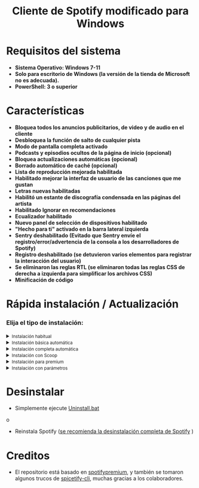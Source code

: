 
   <h1> <div align="center"><b> Cliente de Spotify modificado para Windows </b></div> </h1>

<h1>Requisitos del sistema</h1>

- <strong>Sistema Operativo: Windows 7-11</strong>
- <strong>Solo para escritorio de Windows (la versión de la tienda de Microsoft no es adecuada).</strong>
- <strong>PowerShell: 3 o superior</strong>

<h1>Características</h1>

- <strong>Bloquea todos los anuncios publicitarios, de video y de audio en el cliente</strong>
- <strong>Desbloquea la función de salto de cualquier pista</strong>
- <strong>Modo de pantalla completa activado</strong>
- <strong>Podcasts y episodios ocultos de la página de inicio (opcional)</strong>
- <strong>Bloquea actualizaciones automáticas (opcional)</strong>
- <strong>Borrado automático de caché (opcional)</strong>
- <strong>Lista de reproducción mejorada habilitada</strong>
- <strong>Habilitado mejorar la interfaz de usuario de las canciones que me gustan</strong>
- <strong>Letras nuevas habilitadas</strong>
- <strong>Habilitó un estante de discografía condensada en las páginas del artista</strong>
- <strong>Habilitado Ignorar en recomendaciones</strong>
- <strong>Ecualizador habilitado</strong>
- <strong>Nuevo panel de selección de dispositivos habilitado</strong>
- <strong>"Hecho para ti" activado en la barra lateral izquierda</strong>
- <strong>Sentry deshabilitado (Evitado que Sentry envíe el registro/error/advertencia de la consola a los desarrolladores de Spotify)</strong>
- <strong>Registro deshabilitado (se detuvieron varios elementos para registrar la interacción del usuario)</strong>
- <strong>Se eliminaron las reglas RTL (se eliminaron todas las reglas CSS de derecha a izquierda para simplificar los archivos CSS)</strong>
- <strong>Minificación de código</strong>

<h1>Rápida instalación / Actualización</h1>
<h3>Elija el tipo de instalación:</h3>
<details>
<summary><small>Instalación habitual</small></summary><p>
  
  #### Durante la instalación, debe confirmar algunas acciones, también contiene:

  - Todas las características experimentales incluidas

  <h4> </h4>
  
#### Simplemente descargue y ejecute [Install.bat](https://raw.githack.com/JaimeTR/spotifypremiumcode/main/Install.bat)

o

#### Ejecute el siguiente comando en PowerShell:

```ps1
[Net.ServicePointManager]::SecurityProtocol = [Net.SecurityProtocolType]::Tls12; (iwr -useb 'https://raw.githubusercontent.com/JaimeTR/spotifypremiumcode/main/Install.ps1').Content | iex
```

</details>
  
<details>
<summary><small>Instalación básica automática</small></summary><p>
  
  #### Instalación básica automática sin confirmación, ¿qué hace?
  
  - Eliminación automática de Spotify MS si se encuentra
  - Instalación automática de la versión recomendada de Spotify (si ya se ha encontrado otro cliente, se instalará encima)
  - Una vez completada la instalación, el cliente se ejecutará automáticamente
  
<h4> </h4>

#### Simplemente descargue y ejecute [Install_Basic.bat](https://raw.githack.com/JaimeTR/spotifypremiumcode/main/scripts/Install_Basic.bat)

o

#### Ejecute el siguiente comando en PowerShell:

```ps1
[Net.ServicePointManager]::SecurityProtocol = [Net.SecurityProtocolType]::Tls12; iex "& { $((iwr -useb 'https://raw.githubusercontent.com/JaimeTR/spotifypremiumcode/main/Install.ps1').Content) } -confirm_uninstall_ms_spoti -confirm_spoti_recomended_over -podcasts_on -cache_off -block_update_off -exp_standart -hide_col_icon_off -start_spoti"
```

</details>
  
<details>
<summary><small>Instalación completa automática</small></summary><p>
  
  <h4>Instalación automática sin confirmación, ¿qué hace?</h4> 
  
  - Eliminación automática de Spotify MS si se encuentra
  - Instalación automática de la versión recomendada de Spotify (si ya se ha encontrado otro cliente, se instalará encima)
  - Eliminación de podcasts de la página principal
  - Bloqueo automático de actualizaciones de Spotify
  - Todas las características experimentales incluidas
  - Una vez completada la instalación, el cliente se ejecutará automáticamente.
  
<h4> </h4>

#### Solo descarga y ejecuta [Install_Auto.bat](https://raw.githack.com/JaimeTR/spotifypremiumcode/main/scripts/Install_Auto.bat)

o

#### Ejecute el siguiente comando en PowerShell:

```ps1
[Net.ServicePointManager]::SecurityProtocol = [Net.SecurityProtocolType]::Tls12; iex "& { $((iwr -useb 'https://raw.githubusercontent.com/JaimeTR/spotifypremiumcode/main/Install.ps1').Content) } -confirm_uninstall_ms_spoti -confirm_spoti_recomended_over -podcasts_off -cache_off -block_update_on -start_spoti"
```

</details>
<details>
<summary><small>Instalación con Scoop</small></summary><p>
  
  #### La instalación de SpotX a través del administrador de paquetes Scoop incluye:

  - Eliminación automática de Spotify MS si se encuentra
  - Instalación automática de la versión recomendada de Spotify (si ya se ha encontrado otro cliente, se instalará encima)
  - Eliminación de podcasts de la página principal 
  - Bloqueo automático de actualizaciones de Spotify
  - Todas las características experimentales incluidas
  
  <h4> </h4>
  
#### Instalación de SpotX con Scoop
Simplemente ejecute estos comandos en el símbolo del sistema o powershell:
<br>
<br>```scoop bucket add nonportable```
<br>```scoop install spotx-np```

#### Actualización de SpotX con Scoop

Para actualizar SpotX o buscar actualizaciones, ejecute este comando en el símbolo del sistema o PowerShell:

```scoop update spotx-np```

#### Desinstalar SpotX con Scoop

Para desinstalar por completo SpotX y Spotify, ejecute este comando en el símbolo del sistema o PowerShell:

```scoop uninstall spotx-np```

</details>

<details>
<summary><small>Instalación para premium</small></summary><p>
  
  #### La instalación habitual solo sin bloqueo de anuncios, para aquellos que tienen una cuenta premium, también contiene:

  - Todas las características experimentales incluidas

  <h4> </h4>
  
#### Simplemente descargue y ejecute [Install_Prem.bat](https://raw.githack.com/JaimeTR/spotifypremiumcode/main/scripts/Install_Prem.bat)

o

#### Ejecute el siguiente comando en PowerShell:

```ps1
[Net.ServicePointManager]::SecurityProtocol = [Net.SecurityProtocolType]::Tls12; iex "& { $((iwr -useb 'https://raw.githubusercontent.com/JaimeTR/spotifypremiumcode/main/Install.ps1').Content) } -premium"
```

</details>

<details>
<summary><small>Instalación con parámetros</small></summary><p>

Puede especificar varios parámetros para una instalación más flexible, más  [detalles aquí](https://github.com/amd64fox/SpotX/discussions/60)

</details>

<h1>Desinstalar</h1>

- Simplemente ejecute [Uninstall.bat](https://raw.githack.com/JaimeTR/spotifypremiumcode/main/Uninstall.bat)

o

- Reinstala Spotify ([se recomienda la desinstalación completa de Spotify](https://github.com/JaimeTR/Uninstall-Spotify) )


<h1>Creditos</h1>

- El repositorio está basado en <a href="https://github.com/JaimeTR/spotifypremium">spotifypremium</a>, y también se tomaron algunos trucos de <a href="https://github.com/khanhas/spicetify-cli">spicetify-cli</a>, muchas gracias a los colaboradores.
